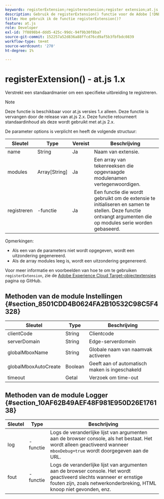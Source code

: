 ```yaml
---
keywords: registerExtension;registerextension;register extension;at.js;functies;function;clientCode;serverDomain;globalMboxName;globalMboxAutoCreate;timeout
description: Gebruik de registerExtension() functie voor de Adobe [!DNL Target] at.js JavaScript-bibliotheek om een specifieke extensie te registreren. (om 1.js)
title: Hoe gebruik ik de functie registerExtension()?
feature: at.js
role: Developer
exl-id: 7f0898b4-ddd5-425c-99dc-94f9b30f8ba7
source-git-commit: 152257a52d836a88ffcd76cd9af5b3fbfbdc0839
workflow-type: tm+mt
source-wordcount: '270'
ht-degree: 1%

---
```


# registerExtension() - at.js 1.x

Verstrekt een standaardmanier om een specifieke uitbreiding te registreren.

>[!NOTE]
>
>Deze functie is beschikbaar voor at.js versies 1.*x* alleen. Deze functie is vervangen door de release van at.js 2.x. Deze functie retourneert standaardinhoud als deze wordt gebruikt met at.js 2.x.

De parameter options is verplicht en heeft de volgende structuur:

| Sleutel | Type | Vereist | Beschrijving |
|--- |--- |--- |--- |
| name | String | Ja | Naam van extensie. |
| modules | Array[String] | Ja | Een array van tekenreeksen die opgevraagde modulenamen vertegenwoordigen. |
| registreren | -functie | Ja | Een functie die wordt gebruikt om de extensie te initialiseren en samen te stellen. Deze functie ontvangt argumenten die op modules serie worden gebaseerd. |

Opmerkingen:

* Als een van de parameters niet wordt opgegeven, wordt een uitzondering gegenereerd.
* Als de array modules leeg is, wordt een uitzondering gegenereerd.

Voor meer informatie en voorbeelden van hoe te om te gebruiken `registerExtension`, zie de [Adobe Experience Cloud Target-objectextensies](https://github.com/Adobe-Marketing-Cloud/target-atjs-extensions) pagina op GitHub.

## Methoden van de module Instellingen {#section_8501CDD4B0624FA2B10532C98C5F4328}

| Sleutel | Type | Beschrijving |
|--- |--- |--- |
| clientCode | String | Clientcode |
| serverDomain | String | Edge-serverdomein |
| globalMboxName | String | Globale naam van naamvak activeren |
| globalMboxAutoCreate | Boolean | Geeft aan of automatisch maken is ingeschakeld |
| timeout | Getal | Verzoek om time-out |

## Methoden van de module Logger {#section_10AF62B49AEF48F981E950D26E176138}

| Sleutel | Type | Beschrijving |
|--- |--- |--- |
| log | -functie | Logs de veranderlijke lijst van argumenten aan de browser console, als het bestaat. Het wordt alleen geactiveerd wanneer `mboxDebug=true` wordt doorgegeven aan de URL. |
| fout | -functie | Logs de veranderlijke lijst van argumenten aan de browser console. Het wordt geactiveerd slechts wanneer er ernstige fouten zijn, zoals netwerkonderbreking, HTML knoop niet gevonden, enz. |
